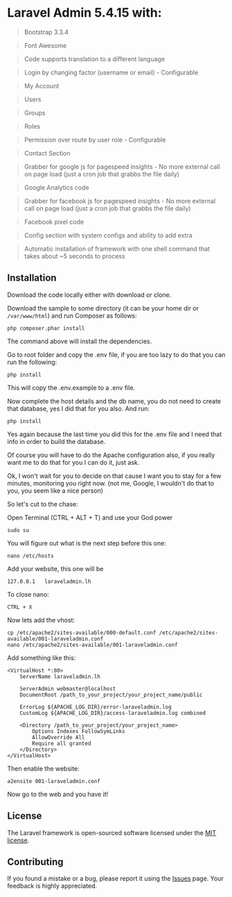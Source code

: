 Laravel Admin 5.4.15 with:
==================================================

> Bootstrap 3.3.4

> Font Awesome

> Code supports translation to a different language

> Login by changing factor (username or email) - Configurable

> My Account

> Users

> Groups

> Roles

> Permission over route by user role - Configurable

> Contact Section

> Grabber for google js for pagespeed insights - No more external call on page load (just a cron job that grabbs the file daily)

> Google Analytics code

> Grabber for facebook js for pagespeed insights - No more external call on page load (just a cron job that grabbs the file daily)

> Facebook pixel code

> Config section with system configs and ability to add extra

> Automatic installation of framework with one shell command that takes about ~5 seconds to process


## Installation

Download the code locally either with download or clone.

Download the sample to some directory (it can be your home dir or `/var/www/html`) and run Composer as follows:

```
php composer.phar install
```

The command above will install the dependencies.

Go to root folder and copy the .env file, if you are too lazy to do that you can run the following:

```
php install
```

This will copy the .env.example to a .env file.

Now complete the host details and the db name, you do not need to create that database, yes I did that for you also. 
And run:

```
php install
```

Yes again because the last time you did this for the .env file and I need that info in order to build the database.

Of course you will have to do the Apache configuration also, if you really want me to do that for you I can do it, just ask.

Ok, I won't wait for you to decide on that cause I want you to stay for a few minutes, monitoring you right now. (not me, Google, I wouldn't do that to you, you seem like a nice person)

So let's cut to the chase:

Open Terminal (CTRL + ALT + T) and use your God power

```
sudo su
```

You will figure out what is the next step before this one:

```
nano /etc/hosts
```

Add your website, this one will be 

```
127.0.0.1   laraveladmin.lh
```

To close nano:
```
CTRL + X
```

Now lets add the vhost:
```
cp /etc/apache2/sites-available/000-default.conf /etc/apache2/sites-available/001-laraveladmin.conf
nano /etc/apache2/sites-available/001-laraveladmin.conf
```

Add something like this:

```
<VirtualHost *:80>
    ServerName laraveladmin.lh

    ServerAdmin webmaster@localhost
    DocumentRoot /path_to_your_project/your_project_name/public

    ErrorLog ${APACHE_LOG_DIR}/error-laraveladmin.log
    CustomLog ${APACHE_LOG_DIR}/access-laraveladmin.log combined

    <Directory /path_to_your_project/your_project_name>
        Options Indexes FollowSymLinks
        AllowOverride All
        Require all granted
    </Directory>
</VirtualHost>
```

Then enable the website:

```
a2ensite 001-laraveladmin.conf
```

Now go to the web and you have it!

## License

The Laravel framework is open-sourced software licensed under the [MIT license](http://opensource.org/licenses/MIT).

## Contributing

If you found a mistake or a bug, please report it using the [Issues](https://github.com/magecheck/laravel_admin/issues) page. 
Your feedback is highly appreciated.